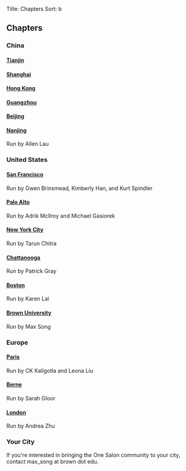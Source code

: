 Title: Chapters
Sort: b

## Chapters
<!-- TODO add a google map -->

### China

#### [Tianjin](#)

#### [Shanghai](#)

#### [Hong Kong](#)

#### [Guangzhou](#)

#### [Beijing](#)

#### [Nanjing](#)
Run by Allen Lau

### United States

#### [San Francisco](http://www.facebook.com/groups/salonsf)
Run by Gwen Brinsmead, Kimberly Han, and Kurt Spindler

#### [Palo Alto](http://www.facebook.com/groups/stanfordsalon)
Run by Adrik McIlroy and Michael Gasiorek

#### [New York City](https://www.facebook.com/groups/NYCSalon/)
Run by Tarun Chitra

#### [Chattanooga](https://www.facebook.com/groups/879080052181326/)
Run by Patrick Gray

#### [Boston](#)
Run by Karen Lai

#### [Brown University](https://www.facebook.com/groups/onesalonbrown/)
Run by Max Song

### Europe

#### [Paris](https://www.facebook.com/groups/parissalon/)
Run by CK Kaligotla and Leona Liu

#### [Berne](https://www.facebook.com/groups/145823042428305/)
Run by Sarah Gloor 

#### [London](#)
Run by Andrea Zhu

### Your City
If you're interested in bringing the One Salon community to your city, contact max_song
at brown dot edu.
